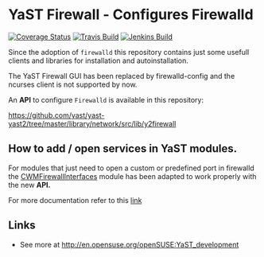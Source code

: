# YaST Firewall - Configures Firewalld #

[![Coverage
Status](https://coveralls.io/repos/github/yast/yast-firewall/badge.svg?branch=master)](https://coveralls.io/github/yast/yast-firewall?branch=master)
[![Travis Build](https://travis-ci.org/yast/yast-firewall.svg?branch=master)](https://travis-ci.org/yast/yast-firewall)
[![Jenkins Build](http://img.shields.io/jenkins/s/https/ci.opensuse.org/yast-firewall-master.svg)](https://ci.opensuse.org/view/Yast/job/yast-firewall-master/)


Since the adoption of `firewalld` this repository contains just some usefull 
clients and libraries for installation and autoinstallation.

The YaST Firewall GUI has been replaced by firewalld-config and the ncurses 
client is not supported by now.

An **API** to configure `Firewalld` is available in this repository:

https://github.com/yast/yast-yast2/tree/master/library/network/src/lib/y2firewall

## How to add / open services in YaST modules.

For modules that just need to open a custom or predefined port in firewalld
the
[CWMFirewallInterfaces](https://github.com/yast/yast-yast2/tree/master/library/network/src/modules/CWMFirewallInterfaces.rb)
module has been adapted to work properly with the new **API.** 

For more documentation refer to this [link](doc/firewalld_services.md)

## Links ##

  * See more at http://en.opensuse.org/openSUSE:YaST_development
